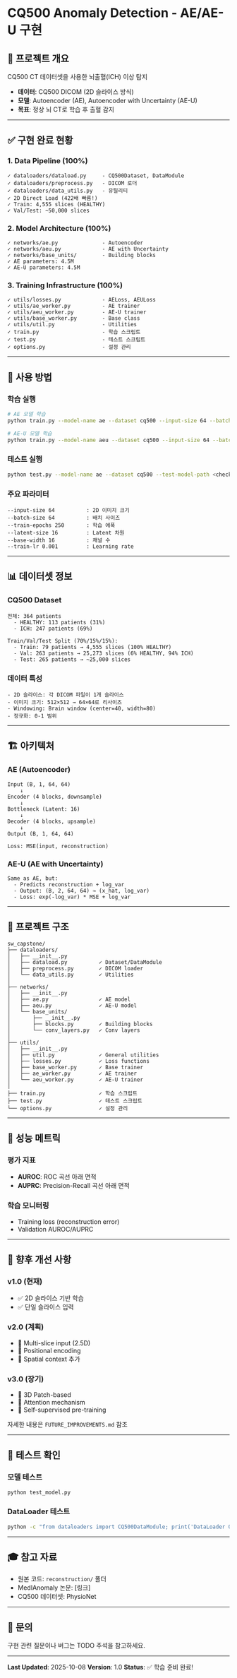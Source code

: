 # CQ500 Anomaly Detection - AE/AE-U 구현

## 📌 프로젝트 개요

CQ500 CT 데이터셋을 사용한 뇌출혈(ICH) 이상 탐지
- **데이터**: CQ500 DICOM (2D 슬라이스 방식)
- **모델**: Autoencoder (AE), Autoencoder with Uncertainty (AE-U)
- **목표**: 정상 뇌 CT로 학습 후 출혈 감지

---

## ✅ 구현 완료 현황

### 1. **Data Pipeline** (100%)
```
✓ dataloaders/dataload.py     - CQ500Dataset, DataModule
✓ dataloaders/preprocess.py   - DICOM 로더
✓ dataloaders/data_utils.py   - 유틸리티
✓ 2D Direct Load (422배 빠름!)
✓ Train: 4,555 slices (HEALTHY)
✓ Val/Test: ~50,000 slices
```

### 2. **Model Architecture** (100%)
```
✓ networks/ae.py              - Autoencoder
✓ networks/aeu.py             - AE with Uncertainty
✓ networks/base_units/        - Building blocks
✓ AE parameters: 4.5M
✓ AE-U parameters: 4.5M
```

### 3. **Training Infrastructure** (100%)
```
✓ utils/losses.py             - AELoss, AEULoss
✓ utils/ae_worker.py          - AE trainer
✓ utils/aeu_worker.py         - AE-U trainer
✓ utils/base_worker.py        - Base class
✓ utils/util.py               - Utilities
✓ train.py                    - 학습 스크립트
✓ test.py                     - 테스트 스크립트
✓ options.py                  - 설정 관리
```

---

## 🚀 사용 방법

### 학습 실행
```bash
# AE 모델 학습
python train.py --model-name ae --dataset cq500 --input-size 64 --batch-size 64 --train-epochs 250

# AE-U 모델 학습
python train.py --model-name aeu --dataset cq500 --input-size 64 --batch-size 64 --train-epochs 250
```

### 테스트 실행
```bash
python test.py --model-name ae --dataset cq500 --test-model-path <checkpoint_path>
```

### 주요 파라미터
```
--input-size 64          : 2D 이미지 크기
--batch-size 64          : 배치 사이즈
--train-epochs 250       : 학습 에폭
--latent-size 16         : Latent 차원
--base-width 16          : 채널 수
--train-lr 0.001         : Learning rate
```

---

## 📊 데이터셋 정보

### CQ500 Dataset
```
전체: 364 patients
  - HEALTHY: 113 patients (31%)
  - ICH: 247 patients (69%)

Train/Val/Test Split (70%/15%/15%):
  - Train: 79 patients → 4,555 slices (100% HEALTHY)
  - Val: 263 patients → 25,273 slices (6% HEALTHY, 94% ICH)
  - Test: 265 patients → ~25,000 slices
```

### 데이터 특성
```
- 2D 슬라이스: 각 DICOM 파일이 1개 슬라이스
- 이미지 크기: 512×512 → 64×64로 리사이즈
- Windowing: Brain window (center=40, width=80)
- 정규화: 0-1 범위
```

---

## 🏗️ 아키텍처

### AE (Autoencoder)
```
Input (B, 1, 64, 64)
    ↓
Encoder (4 blocks, downsample)
    ↓
Bottleneck (Latent: 16)
    ↓
Decoder (4 blocks, upsample)
    ↓
Output (B, 1, 64, 64)

Loss: MSE(input, reconstruction)
```

### AE-U (AE with Uncertainty)
```
Same as AE, but:
  - Predicts reconstruction + log_var
  - Output: (B, 2, 64, 64) → (x_hat, log_var)
  - Loss: exp(-log_var) * MSE + log_var
```

---

## 📁 프로젝트 구조

```
sw_capstone/
├── dataloaders/
│   ├── __init__.py
│   ├── dataload.py          ✓ Dataset/DataModule
│   ├── preprocess.py        ✓ DICOM loader
│   └── data_utils.py        ✓ Utilities
│
├── networks/
│   ├── __init__.py
│   ├── ae.py                ✓ AE model
│   ├── aeu.py               ✓ AE-U model
│   └── base_units/
│       ├── __init__.py
│       ├── blocks.py        ✓ Building blocks
│       └── conv_layers.py   ✓ Conv layers
│
├── utils/
│   ├── __init__.py
│   ├── util.py              ✓ General utilities
│   ├── losses.py            ✓ Loss functions
│   ├── base_worker.py       ✓ Base trainer
│   ├── ae_worker.py         ✓ AE trainer
│   └── aeu_worker.py        ✓ AE-U trainer
│
├── train.py                 ✓ 학습 스크립트
├── test.py                  ✓ 테스트 스크립트
└── options.py               ✓ 설정 관리
```

---

## 🎯 성능 메트릭

### 평가 지표
- **AUROC**: ROC 곡선 아래 면적
- **AUPRC**: Precision-Recall 곡선 아래 면적

### 학습 모니터링
- Training loss (reconstruction error)
- Validation AUROC/AUPRC

---

## 🔧 향후 개선 사항

### v1.0 (현재)
- ✅ 2D 슬라이스 기반 학습
- ✅ 단일 슬라이스 입력

### v2.0 (계획)
- 📅 Multi-slice input (2.5D)
- 📅 Positional encoding
- 📅 Spatial context 추가

### v3.0 (장기)
- 📅 3D Patch-based
- 📅 Attention mechanism
- 📅 Self-supervised pre-training

자세한 내용은 `FUTURE_IMPROVEMENTS.md` 참조

---

## 📝 테스트 확인

### 모델 테스트
```bash
python test_model.py
```

### DataLoader 테스트
```bash
python -c "from dataloaders import CQ500DataModule; print('DataLoader OK!')"
```

---

## 🎓 참고 자료

- 원본 코드: `reconstruction/` 폴더
- MedIAnomaly 논문: [링크]
- CQ500 데이터셋: PhysioNet

---

## 📧 문의

구현 관련 질문이나 버그는 TODO 주석을 참고하세요.

---

**Last Updated**: 2025-10-08
**Version**: 1.0
**Status**: ✅ 학습 준비 완료!








